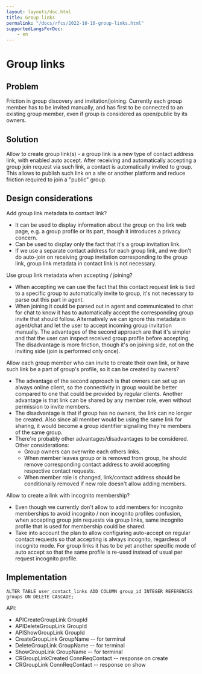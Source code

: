 ```yaml
---
layout: layouts/doc.html
title: Group links
permalink: "/docs/rfcs/2022-10-10-group-links.html"
supportedLangsForDoc:
    - en
---
```

# Group links

## Problem

Friction in group discovery and invitation/joining. Currently each group member has to be invited manually, and has first to be connected to an existing group member, even if group is considered as open/public by its owners.

## Solution

Allow to create group link(s) - a group link is a new type of contact address link, with enabled auto accept. After receiving and automatically accepting a group join request via such link, a contact is automatically invited to group. This allows to publish such link on a site or another platform and reduce friction required to join a "public" group.

## Design considerations

Add group link metadata to contact link?

- It can be used to display information about the group on the link web page, e.g. a group profile or its part, though it introduces a privacy concern.
- Can be used to display only the fact that it's a group invitation link.
- If we use a separate contact address for each group link, and we don't do auto-join on receiving group invitation corresponding to the group link, group link metadata in contact link is not necessary.

Use group link metadata when accepting / joining?

- When accepting we can use the fact that this contact request link is tied to a specific group to automatically invite to group, it's not necessary to parse out this part in agent.
- When joining it could be parsed out in agent and communicated to chat for chat to know it has to automatically accept the corresponding group invite that should follow. Alternatively we can ignore this metadata in agent/chat and let the user to accept incoming group invitation manually. The advantages of the second approach are that it's simpler and that the user can inspect received group profile before accepting. The disadvantage is more friction, though it's on joining side, not on the inviting side (join is performed only once).

Allow each group member who can invite to create their own link, or have such link be a part of group's profile, so it can be created by owners?

- The advantage of the second approach is that owners can set up an always online client, so the connectivity in group would be better compared to one that could be provided by regular clients. Another advantage is that link can be shared by any member role, even without permission to invite members.
- The disadvantage is that if group has no owners, the link can no longer be created. Also since all member would be using the same link for sharing, it would become a group identifier signalling they're members of the same group.
- There're probably other advantages/disadvantages to be considered. Other considerations:
  - Group owners can overwrite each others links.
  - When member leaves group or is removed from group, he should remove corresponding contact address to avoid accepting respective contact requests.
  - When member role is changed, link/contact address should be conditionally removed if new role doesn't allow adding members.

Allow to create a link with incognito membership?

- Even though we currently don't allow to add members for incognito memberships to avoid incognito / non incognito profiles confusion, when accepting group join requests via group links, same incognito profile that is used for membership could be shared.
- Take into account the plan to allow configuring auto-accept on regular contact requests so that accepting is always incognito, regardless of incognito mode. For group links it has to be yet another specific mode of auto accept so that the same profile is re-used instead of usual per request incognito profile.

## Implementation

```
ALTER TABLE user_contact_links ADD COLUMN group_id INTEGER REFERENCES groups ON DELETE CASCADE;
```

API:

- APICreateGroupLink GroupId
- APIDeleteGroupLink GroupId
- APIShowGroupLink GroupId
- CreateGroupLink GroupName  -- for terminal
- DeleteGroupLink GroupName  -- for terminal
- ShowGroupLink GroupName  -- for terminal
- CRGroupLinkCreated ConnReqContact  -- response on create
- CRGroupLink ConnReqContact  -- response on show
